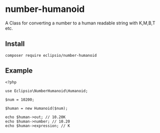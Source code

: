 # number-humanoid
A Class for converting a number to a human readable string with K,M,B,T etc.

## Install
```
composer require eclipsio/number-humanoid
```

## Example
```
<?php

use Eclipsio\NumberHumanoid\Humanoid;

$num = 10200;

$human = new Humanoid($num);

echo $human->out; // 10.20K
echo $human->number; // 10.20
echo $human->expression; // K
```